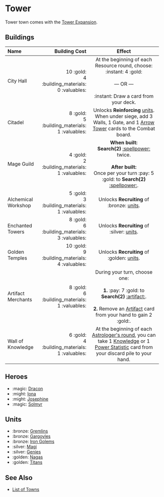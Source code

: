 # Tower

Tower town comes with the [Tower Expansion](../content.md).


## Buildings

| Name | Building Cost | Effect |
| :--- | ---: | :---: |
| City Hall | 10 :gold:<br>4 :building_materials:<br>0 :valuables: | At the beginning of each Resource round, choose:<br>:instant: 4 :gold:<br><br>— OR —<br><br>:instant: Draw a card from your deck. |
| Citadel | 8 :gold:<br>5 :building_materials:<br>1 :valuables: | Unlocks **Reinforcing** [units](#units). When under siege, add 3 Walls, 1 Gate, and 1 [Arrow Tower](../units/arrow_tower.md) cards to the Combat board. |
| Mage Guild | 4 :gold:<br>2 :building_materials:<br>1 :valuables: | **When built:**<br>**Search(2)** [:spellpower:](../spells.md) twice.<br><br>**After built:**<br>Once per your turn :pay: 5 :gold: to **Search(2)** [:spellpower:](../spells.md). |
| Alchemical Workshop | 5 :gold:<br>3 :building_materials:<br>1 :valuables: | Unlocks **Recruiting** of :bronze: [units](#units). |
| Enchanted Towers | 8 :gold:<br>6 :building_materials:<br>3 :valuables: | Unlocks **Recruiting** of :silver: [units](#units). |
| Golden Temples | 10 :gold:<br>9 :building_materials:<br>4 :valuables: | Unlocks **Recruiting** of :golden: [units](#units). |
| Artifact Merchants | 8 :gold:<br>6 :building_materials:<br>1 :valuables: | During your turn, choose one:<br><br>**1.** :pay: 7 :gold: to **Search(2)** [:artifact:](../artifacts.md).<br><br>**2.** Remove an [Artifact](../artifacts.md) card from your hand to gain 2 :gold:. |
| Wall of Knowledge | 6 :gold:<br>4 :building_materials:<br>1 :valuables: | At the beginning of each [Astrologer's round](../astrologers_proclaim.md), you can take 1 [Knowledge](../statistics/knowledge.md) or 1 [Power Statistic](../statistics/power.md) card from your discard pile to your hand. |


## Heroes

- :magic: [Dracon](../heroes/dracon.md)
- :might: [Iona](../heroes/iona.md)
- :might: [Josephine](../heroes/josephine.md)
- :magic: [Solmyr](../heroes/solmyr.md)


## Units

- :bronze: [Gremlins](../units/gremlins.md)
- :bronze: [Gargoyles](../units/gargoyles.md)
- :bronze: [Iron Golems](../units/iron_golems.md)
- :silver: [Magi](../units/magi.md)
- :silver: [Genies](../units/genies.md)
- :golden: [Nagas](../units/nagas.md)
- :golden: [Titans](../units/titans.md)


## See Also

- [List of Towns](../towns.md)